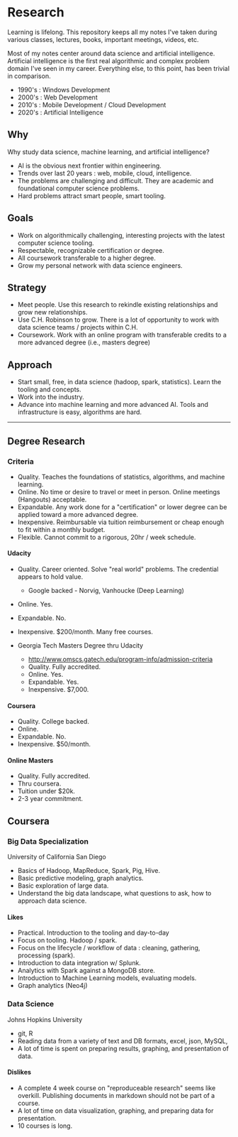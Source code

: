 # Research

Learning is lifelong. This repository keeps all my notes I've taken during various classes, lectures, books, important meetings, videos, etc.

Most of my notes center around data science and artificial intelligence. Artificial intelligence is the first real algorithmic and complex problem domain I've seen in my career. Everything else, to this point, has been trivial in comparison.

* 1990's : Windows Development
* 2000's : Web Development
* 2010's : Mobile Development / Cloud Development
* 2020's : Artificial Intelligence

## Why

Why study data science, machine learning, and artificial intelligence?

* AI is the obvious next frontier within engineering.
* Trends over last 20 years : web, mobile, cloud, intelligence.
* The problems are challenging and difficult. They are academic and foundational computer science problems.
* Hard problems attract smart people, smart tooling.

## Goals

* Work on algorithmically challenging, interesting projects with the latest computer science tooling.
* Respectable, recognizable certification or degree.
* All coursework transferable to a higher degree.
* Grow my personal network with data science engineers.

## Strategy

* Meet people. Use this research to rekindle existing relationships and grow new relationships.
* Use C.H. Robinson to grow. There is a lot of opportunity to work with data science teams / projects within C.H.
* Coursework. Work with an online program with transferable credits to a more advanced degree (i.e., masters degree)

## Approach

* Start small, free, in data science (hadoop, spark, statistics). Learn the tooling and concepts.
* Work into the industry.
* Advance into machine learning and more advanced AI. Tools and infrastructure is easy, algorithms are hard.

--------------------------------------------------------------------------------

## Degree Research

### Criteria

* Quality. Teaches the foundations of statistics, algorithms, and machine learning.
* Online. No time or desire to travel or meet in person. Online meetings (Hangouts) acceptable.
* Expandable. Any work done for a "certification" or lower degree can be applied toward a more advanced degree.
* Inexpensive. Reimbursable via tuition reimbursement or cheap enough to fit within a monthly budget.
* Flexible. Cannot commit to a rigorous, 20hr / week schedule.

#### Udacity

* Quality. Career oriented. Solve "real world" problems. The credential appears to hold value.
  * Google backed - Norvig, Vanhoucke (Deep Learning)
* Online. Yes.
* Expandable. No.
* Inexpensive. $200/month. Many free courses.

* Georgia Tech Masters Degree thru Udacity
  * http://www.omscs.gatech.edu/program-info/admission-criteria
  * Quality. Fully accredited.
  * Online. Yes.
  * Expandable. Yes.
  * Inexpensive. $7,000.

#### Coursera

* Quality. College backed.
* Online.
* Expandable. No.
* Inexpensive. $50/month.


#### Online Masters

* Quality. Fully accredited.
* Thru coursera.
* Tuition under $20k.
* 2-3 year commitment.

## Coursera

### Big Data Specialization

University of California San Diego

* Basics of Hadoop, MapReduce, Spark, Pig, Hive.
* Basic predictive modeling, graph analytics.
* Basic exploration of large data.
* Understand the big data landscape, what questions to ask, how to approach data science.

#### Likes

* Practical. Introduction to the tooling and day-to-day
* Focus on tooling. Hadoop / spark.
* Focus on the lifecycle / workflow of data : cleaning, gathering, processing (spark).
* Introduction to data integration w/ Splunk.
* Analytics with Spark against a MongoDB store.
* Introduction to Machine Learning models, evaluating models.
* Graph analytics (Neo4j)

### Data Science

Johns Hopkins University

* git, R
* Reading data from a variety of text and DB formats, excel, json, MySQL,
* A lot of time is spent on preparing results, graphing, and presentation of data.

#### Dislikes

* A complete 4 week course on "reproduceable research" seems like overkill. Publishing documents in markdown should not be part of a course.
* A lot of time on data visualization, graphing, and preparing data for presentation.
* 10 courses is long.
